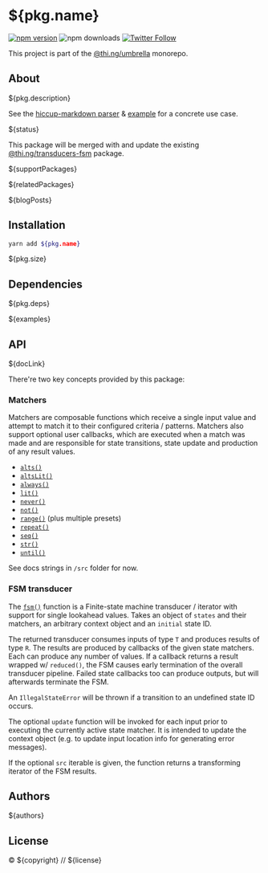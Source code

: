 # ${pkg.name}

[![npm version](https://img.shields.io/npm/v/${pkg.name}.svg)](https://www.npmjs.com/package/${pkg.name})
![npm downloads](https://img.shields.io/npm/dm/${pkg.name}.svg)
[![Twitter Follow](https://img.shields.io/twitter/follow/thing_umbrella.svg?style=flat-square&label=twitter)](https://twitter.com/thing_umbrella)

This project is part of the
[@thi.ng/umbrella](https://github.com/thi-ng/umbrella/) monorepo.

<!-- TOC -->

## About

${pkg.description}

See the [hiccup-markdown
parser](https://github.com/thi-ng/umbrella/tree/master/packages/hiccup-markdown/src/parser.ts)
& [example](https://demo.thi.ng/umbrella/markdown/) for a concrete use
case.

${status}

This package will be merged with and update the existing
[@thi.ng/transducers-fsm](https://github.com/thi-ng/umbrella/tree/master/packages/transducers-fsm)
package.

${supportPackages}

${relatedPackages}

${blogPosts}

## Installation

```bash
yarn add ${pkg.name}
```

${pkg.size}

## Dependencies

${pkg.deps}

${examples}

## API

${docLink}

There're two key concepts provided by this package:

### Matchers

Matchers are composable functions which receive a single input value and
attempt to match it to their configured criteria / patterns. Matchers
also support optional user callbacks, which are executed when a match
was made and are responsible for state transitions, state update and
production of any result values.

- [`alts()`](https://github.com/thi-ng/umbrella/tree/master/packages/fsm/src/alts.ts)
- [`altsLit()`](https://github.com/thi-ng/umbrella/tree/master/packages/fsm/src/alts-lit.ts)
- [`always()`](https://github.com/thi-ng/umbrella/tree/master/packages/fsm/src/always.ts)
- [`lit()`](https://github.com/thi-ng/umbrella/tree/master/packages/fsm/src/lit.ts)
- [`never()`](https://github.com/thi-ng/umbrella/tree/master/packages/fsm/src/never.ts)
- [`not()`](https://github.com/thi-ng/umbrella/tree/master/packages/fsm/src/not.ts)
- [`range()`](https://github.com/thi-ng/umbrella/tree/master/packages/fsm/src/range.ts) (plus multiple presets)
- [`repeat()`](https://github.com/thi-ng/umbrella/tree/master/packages/fsm/src/repeat.ts)
- [`seq()`](https://github.com/thi-ng/umbrella/tree/master/packages/fsm/src/seq.ts)
- [`str()`](https://github.com/thi-ng/umbrella/tree/master/packages/fsm/src/str.ts)
- [`until()`](https://github.com/thi-ng/umbrella/tree/master/packages/fsm/src/until.ts)

See docs strings in `/src` folder for now.

### FSM transducer

The
[`fsm()`](https://github.com/thi-ng/umbrella/tree/master/packages/fsm/src/fsm.ts)
function is a Finite-state machine transducer / iterator with support
for single lookahead values. Takes an object of `states` and their
matchers, an arbitrary context object and an `initial` state ID.

The returned transducer consumes inputs of type `T` and produces results
of type `R`. The results are produced by callbacks of the given state
matchers. Each can produce any number of values. If a callback returns a
result wrapped w/ `reduced()`, the FSM causes early termination of the
overall transducer pipeline. Failed state callbacks too can produce
outputs, but will afterwards terminate the FSM.

An `IllegalStateError` will be thrown if a transition to an undefined
state ID occurs.

The optional `update` function will be invoked for each input prior to
executing the currently active state matcher. It is intended to update
the context object (e.g. to update input location info for generating
error messages).

If the optional `src` iterable is given, the function returns a
transforming iterator of the FSM results.

## Authors

${authors}

## License

&copy; ${copyright} // ${license}
